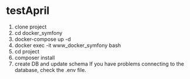 # testApril

1. clone project
2. cd docker_symfony
3. docker-compose up -d
4. docker exec -it www_docker_symfony bash
5. cd project
6. composer install
7. create DB and update schema
If you have problems connecting to the database, check the .env file.
